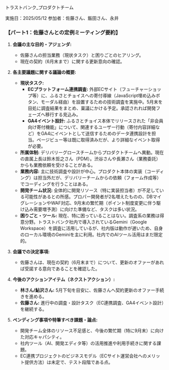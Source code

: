 トラストバンク_プロダクトチーム

実施日：2025/05/12
参加者：佐藤さん、飯田さん、永井
### 【パート1：佐藤さんとの定例ミーティング要約】

1. **会議の主な目的・アジェンダ:**
    
    - 佐藤さんの担当業務（現状タスク）と困りごとのヒアリング。
    - 現在の契約（6月末まで）に関する更新意向の確認。
2. **各主要議題に関する議論の概要:**
    
    - **現状タスク:**
        - **ECプラットフォーム連携調査:** 外部ECサイト（フューチャーショップ等）に、ふるさとチョイスへの寄付導線（JavaScript埋め込みボタン、モーダル経由）を設置するための技術調査を実施中。5月末を目処に調査結果をまとめ、稟議にかける予定。承認されれば開発フェーズへ移行する見込み。
        - **GA4イベント設計:** ふるさとチョイス本体でリリースされた「非会員向け寄付機能」について、関連するユーザー行動（寄付内容詳細など）をGA4にイベントとして送信するためのデータ連携設計を担当。ページビュー等は既に取得済みだが、より詳細なイベント取得が必要。
    - **所属体制:** デリバリーグロースチームからプロダクトチームへ異動。現在の直属上長は鈴木哲之さん（PDM）。渋谷さんや長瀬さん（業務委託）からも業務依頼を受けることがある。
    - **業務内容:** 主に技術調査や設計が中心。プロダクト本体の実装（コーディング）は担当外だが、デリバリーチームからの依頼（フォーム作成等）でコーディングを行うことはある。
    - **開発チーム状況:** 全体的に開発リソース（特に実装担当者）が不足している可能性があるとの所感。プロパー開発者が2名増えたものの、DBマイグレーションやWAF対応、9月末の繁忙期（ポイント制度変更に伴う駆け込み需要増予測）に向けた準備など、タスクは多い状況。
    - **困りごと・ツール:** 現在、特に困っていることはない。調査系の業務は得意分野。トラストバンク社内で導入されているGemini（Google Workspace）を調査に活用しているが、社内版は動作が遅いため、自身のローカル環境のGeminiを主に利用。社内でのAIツール活用はまだ限定的。
3. **会議での決定事項:**
    
    - 佐藤さんは、現在の契約（6月末まで）について、更新のオファーがあれば受諾する意向であることを確認した。
4. **今後のアクションアイテム（ネクストアクション）:**
    
    - **林さん/鮎沢さん:** 5月下旬を目安に、佐藤さんへ契約更新のオファー手続きを進める。
    - **佐藤さん:** 進行中の調査・設計タスク（EC連携調査、GA4イベント設計）を継続する。
5. **ペンディング事項や特筆すべき課題・論点:**
    
    - 開発チーム全体のリソース不足感と、今後の繁忙期（特に9月末）に向けた対応キャパシティ。
    - 社内ツール（AI、開発エディタ等）の活用推進や利用手続きに関する課題。
    - EC連携プロジェクトのビジネスモデル（ECサイト運営会社へのメリット提供方法）は未定で、テスト段階である点。